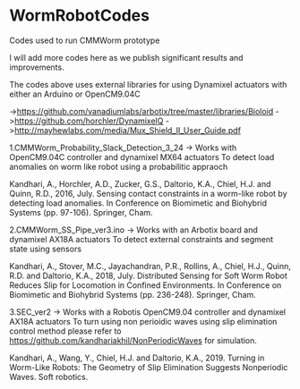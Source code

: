 # WormRobotCodes
Codes used to run CMMWorm prototype

I will add more codes here as we publish significant results and improvements.

The codes above uses external libraries for using Dynamixel actuators with either an Arduino or OpenCM9.04C

->https://github.com/vanadiumlabs/arbotix/tree/master/libraries/Bioloid
->https://github.com/horchler/DynamixelQ
->http://mayhewlabs.com/media/Mux_Shield_II_User_Guide.pdf

1.CMMWorm_Probability_Slack_Detection_3_24 -> Works with OpenCM9.04C controller and dynamixel MX64 actuators
  To detect load anomalies on worm like robot using a probabilitic appraoch
  
  Kandhari, A., Horchler, A.D., Zucker, G.S., Daltorio, K.A., Chiel, H.J. and Quinn, R.D., 2016, July. Sensing contact constraints in a     worm-like robot by detecting load anomalies. 
  In Conference on Biomimetic and Biohybrid Systems (pp. 97-106). Springer, Cham.
  
2.CMMWorm_SS_Pipe_ver3.ino -> Works with an Arbotix board and dynamixel AX18A actuators
  To detect external constraints and segment state using sensors
  
  Kandhari, A., Stover, M.C., Jayachandran, P.R., Rollins, A., Chiel, H.J., Quinn, R.D. and Daltorio, K.A., 2018, July. Distributed         Sensing for Soft Worm Robot Reduces Slip for Locomotion in Confined Environments. 
  In Conference on Biomimetic and Biohybrid Systems (pp. 236-248). Springer, Cham.
  
3.SEC_ver2 -> Works with a Robotis OpenCM9.04 controller and dynamixel AX18A actuators
  To turn using non perioidic waves using slip elimination control method please refer to        https://github.com/kandhariakhil/NonPeriodicWaves
  for simulation.
  
  Kandhari, A., Wang, Y., Chiel, H.J. and Daltorio, K.A., 2019. Turning in Worm-Like Robots: The Geometry of Slip Elimination Suggests    Nonperiodic Waves. Soft robotics.
